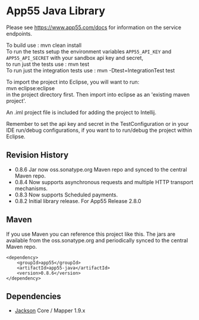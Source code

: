 App55 Java Library
==================

Please see https://www.app55.com/docs for information on the service endpoints.

To build use : mvn clean install  
To run the tests setup the environment variables `APP55_API_KEY` and `APP55_API_SECRET` with your sandbox api key and secret,  
to run just the tests use : mvn test  
To run just the integration tests use : mvn -Dtest=IntegrationTest test  

To import the project into Eclipse, you will want to run:  
mvn eclipse:eclipse  
in the project directory first. Then import into eclipse as an 'existing maven project'.  

An .iml project file is included for adding the project to Intellij.  

Remember to set the api key and secret in the TestConfiguration or in your IDE run/debug 
configurations, if you want to to run/debug the project within Eclipse.  

Revision History
----------------
* 0.8.6 Jar now oss.sonatype.org Maven repo and synced to the central Maven repo.
* 0.8.4 Now supports asynchronous requests and multiple HTTP transport mechanisms.
* 0.8.3 Now supports Scheduled payments.
* 0.8.2 Initial library release. For App55 Release 2.8.0

Maven
-----
If you use Maven you can reference this project like this. The jars are available from the oss.sonatype.org and periodically synced to the central Maven repo.

    <dependency>
        <groupId>app55</groupId>
        <artifactId>app55-java</artifactId>
        <version>0.8.6</version>
    </dependency>

Dependencies
------------
* [Jackson](http://wiki.fasterxml.com/JacksonDownload) Core / Mapper 1.9.x
